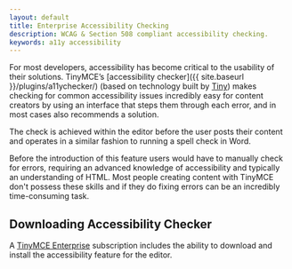```yaml
---
layout: default
title: Enterprise Accessibility Checking
description: WCAG & Section 508 compliant accessibility checking.
keywords: a11y accessibility
---
```


For most developers, accessibility has become critical to the usability of their solutions. TinyMCE’s [accessibility checker]({{ site.baseurl }}/plugins/a11ychecker/) (based on technology built by [Tiny](http://www.tiny.cloud)) makes checking for common accessibility issues incredibly easy for content creators by using an interface that steps them through each error, and in most cases also recommends a solution.

The check is achieved within the editor before the user posts their content and operates in a similar fashion to running a spell check in Word.

Before the introduction of this feature users would have to manually check for errors, requiring an advanced knowledge of accessibility and typically an understanding of HTML. Most people creating content with TinyMCE don't possess these skills and if they do fixing errors can be an incredibly time-consuming task.

## Downloading Accessibility Checker

A [TinyMCE Enterprise](https://www.tinymce.com/pricing/) subscription includes the ability to download and install the accessibility feature for the editor.
